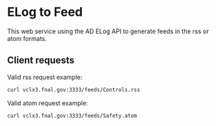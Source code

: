 # ELog to Feed

This web service using the AD ELog API to generate feeds in the rss or atom formats.

## Client requests

Valid rss request example:
```bash
curl vclx3.fnal.gov:3333/feeds/Controls.rss
```

Valid atom request example:
```bash
curl vclx3.fnal.gov:3333/feeds/Safety.atom
```
